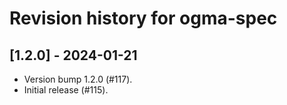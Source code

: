 # Revision history for ogma-spec

## [1.2.0] - 2024-01-21

* Version bump 1.2.0 (#117).
* Initial release (#115).
